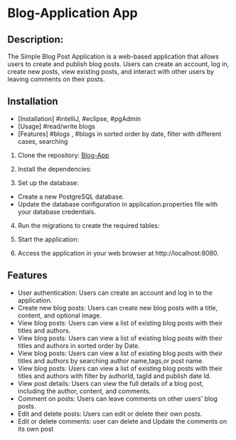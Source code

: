 # Blog-Application App

## Description:

The Simple Blog Post Application is a web-based application that allows users to create and publish blog posts. Users can create an account, log in, create new posts, view existing posts, and interact with other users by leaving comments on their posts.

## Installation

* [Installation] #intelliJ, #eclipse, #pgAdmin
* [Usage] #read/write blogs
* [Features] #blogs , #blogs in sorted order by date, filter with different cases, searching

1. Clone the repository: [Blog-App](#)

2. Install the dependencies:


3. Set up the database:

* Create a new PostgreSQL database.
* Update the database configuration in application.properties file with your database credentials.

4. Run the migrations to create the required tables:


5. Start the application:

6. Access the application in your web browser at http://localhost:8080.

## Features
* User authentication: Users can create an account and log in to the application.
* Create new blog posts: Users can create new blog posts with a title, content, and optional image.
* View blog posts: Users can view a list of existing blog posts with their titles and authors.
* View blog posts: Users can view a list of existing blog posts with their titles and authors in sorted order by Date.
* View blog posts: Users can view a list of existing blog posts with their titles and authors by searching author name,tags,or post name.
* View blog posts: Users can view a list of existing blog posts with their titles and authors with filter by authorId, tagId and publish date Id.
* View post details: Users can view the full details of a blog post, including the author, content, and comments.
* Comment on posts: Users can leave comments on other users' blog posts.
* Edit and delete posts: Users can edit or delete their own posts.
* Edit or delete comments: user can delete and Update the comments on its own post
